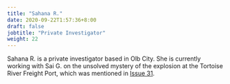 ```yaml
---
title: "Sahana R."
date: 2020-09-22T1:57:36+8:00
draft: false
jobtitle: "Private Investigator"
weight: 22
---
```


Sahana R. is a private investigator based in Olb City. She is currently working with Sai G. on the unsolved mystery of the explosion at the Tortoise River Freight Port, which was mentioned in [Issue 31](https://www.arenztopia.com/news/issue-31/).
